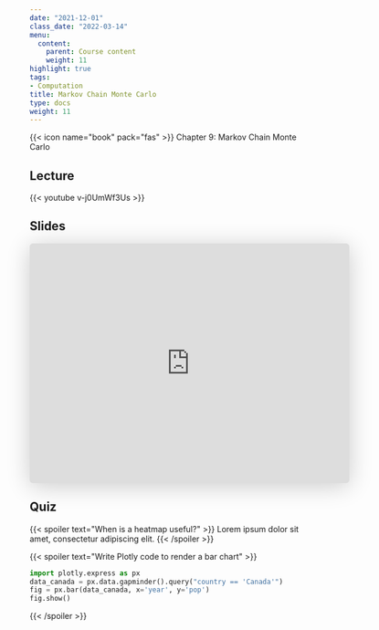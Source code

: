 ```yaml
---
date: "2021-12-01"
class_date: "2022-03-14"
menu:
  content:
    parent: Course content
    weight: 11
highlight: true
tags:
- Computation
title: Markov Chain Monte Carlo
type: docs
weight: 11
---
```



{{< icon name="book" pack="fas" >}} Chapter 9: Markov Chain Monte Carlo

<!--more-->

## Lecture

{{< youtube v-j0UmWf3Us >}}

## Slides

<iframe class="speakerdeck-iframe" frameborder="0" src="https://speakerdeck.com/player/c01485b84fa54e849136242257d8af0e" title="L10 Statistical Rethinking Winter 2019" allowfullscreen="true" mozallowfullscreen="true" webkitallowfullscreen="true" style="border: 0px; background: padding-box padding-box rgba(0, 0, 0, 0.1); margin: 0px; padding: 0px; border-radius: 6px; box-shadow: rgba(0, 0, 0, 0.2) 0px 5px 40px; width: 560px; height: 420px;" data-ratio="1.3333333333333333"></iframe>

## Quiz

{{< spoiler text="When is a heatmap useful?" >}}
Lorem ipsum dolor sit amet, consectetur adipiscing elit.
{{< /spoiler >}}

{{< spoiler text="Write Plotly code to render a bar chart" >}}
```python
import plotly.express as px
data_canada = px.data.gapminder().query("country == 'Canada'")
fig = px.bar(data_canada, x='year', y='pop')
fig.show()
```
{{< /spoiler >}}


